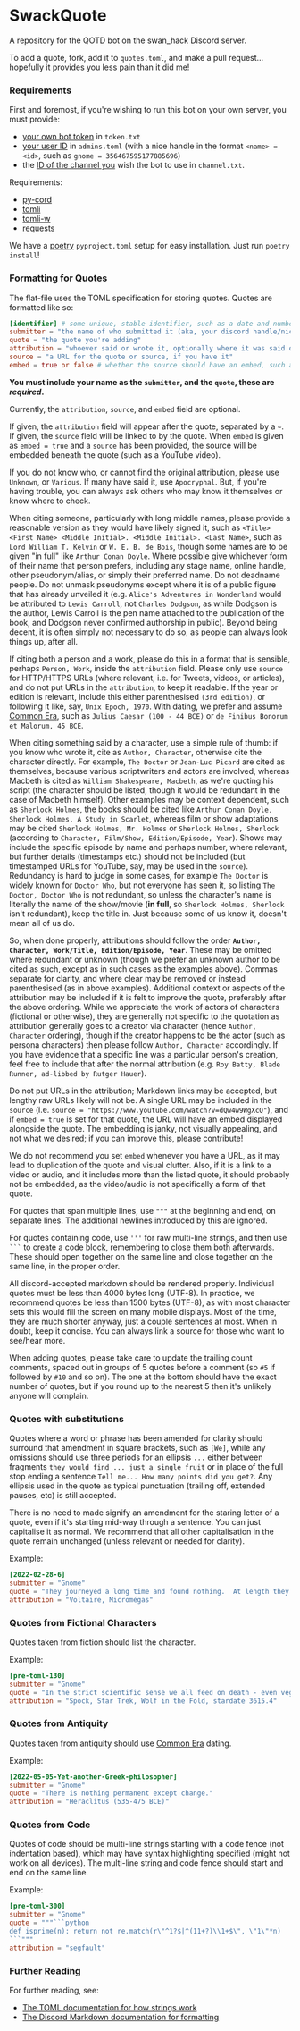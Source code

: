 # SwackQuote

A repository for the QOTD bot on the swan_hack Discord server.

To add a quote, fork, add it to `quotes.toml`, and make a pull request... hopefully it provides you less pain than it did me!

### Requirements

First and foremost, if you're wishing to run this bot on your own server, you must provide:
- [your own bot token](https://discordapp.com/developers/applications/) in `token.txt`
- [your user ID](https://support.discord.com/hc/en-us/articles/206346498-Where-can-I-find-my-User-Server-Message-ID-) in `admins.toml` (with a nice handle in the format `<name> = <id>`, such as `gnome = 356467595177885696`)
- the [ID of the channel you](https://support.discord.com/hc/en-us/articles/206346498-Where-can-I-find-my-User-Server-Message-ID-) wish the bot to use in `channel.txt`.

Requirements:
- [py-cord](https://pypi.org/project/py-cord/)
- [tomli](https://pypi.org/project/tomli)
- [tomli-w](https://pypi.org/project/tomli-w)
- [requests](https://pypi.org/project/requests)

We have a [poetry](https://python-poetry.org/) `pyproject.toml` setup for easy installation.  Just run `poetry install`!

### Formatting for Quotes

The flat-file uses the TOML specification for storing quotes.  Quotes are formatted like so:

```toml
[identifier] # some unique, stable identifier, such as a date and number (2022-08-08-example-1)
submitter = "the name of who submitted it (aka, your discord handle/nickname)"
quote = "the quote you're adding"
attribution = "whoever said or wrote it, optionally where it was said or written"
source = "a URL for the quote or source, if you have it"
embed = true or false # whether the source should have an embed, such as a video
```

**You must include your name as the `submitter`, and the `quote`, these are _required_.**

Currently, the `attribution`, `source`, and `embed` field are optional.

If given, the `attribution` field will appear after the quote, separated by a `~`. If given, the `source` field will be linked to by the quote. When `embed` is given as `embed = true` and a `source` has been provided, the source will be embedded beneath the quote (such as a YouTube video).

If you do not know who, or cannot find the original attribution, please use `Unknown`, or `Various`. If many have said it, use `Apocryphal`. But, if you're having trouble, you can always ask others who may know it themselves or know where to check.

When citing someone, particularly with long middle names, please provide a reasonable version as they would have likely signed it, such as `<Title> <First Name> <Middle Initial>. <Middle Initial>. <Last Name>`, such as `Lord William T. Kelvin` or `W. E. B. de Bois`, though some names are to be given "in full" like `Arthur Conan Doyle`. Where possible give whichever form of their name that person prefers, including any stage name, online handle, other pseudonym/alias, or simply their preferred name. Do not deadname people. Do not unmask pseudonyms except where it is of a public figure that has already unveiled it (e.g. `Alice's Adventures in Wonderland` would be attributed to `Lewis Carroll`, not `Charles Dodgson`, as while Dodgson is the author, Lewis Carroll is the pen name attached to the publication of the book, and Dodgson never confirmed authorship in public). Beyond being decent, it is often simply not necessary to do so, as people can always look things up, after all.

If citing both a person and a work, please do this in a format that is sensible, perhaps `Person, Work`, inside the `attribution` field. Please only use `source` for HTTP/HTTPS URLs (where relevant, i.e. for Tweets, videos, or articles), and do not put URLs in the `attribution`, to keep it readable. If the year or edition is relevant, include this either parenthesised `(3rd edition)`, or following it like, say, `Unix Epoch, 1970`. With dating, we prefer and assume [Common Era](https://en.wikipedia.org/wiki/Common_Era), such as `Julius Caesar (100 - 44 BCE)` or `de Finibus Bonorum et Malorum, 45 BCE`.

When citing something said by a character, use a simple rule of thumb: if you know who wrote it, cite as `Author, Character`, otherwise cite the character directly. For example, `The Doctor` or `Jean-Luc Picard` are cited as themselves, because various scriptwriters and actors are involved, whereas Macbeth is cited as `William Shakespeare, Macbeth`, as we're quoting his script (the character should be listed, though it would be redundant in the case of Macbeth himself). Other examples may be context dependent, such as `Sherlock Holmes`, the books should be cited like `Arthur Conan Doyle, Sherlock Holmes, A Study in Scarlet`, whereas film or show adaptations may be cited  `Sherlock Holmes, Mr. Holmes` or `Sherlock Holmes, Sherlock` (according to `Character, Film/Show, Edition/Episode, Year`). Shows may include the specific episode by name and perhaps number, where relevant, but further details (timestamps etc.) should not be included (but timestamped URLs for YouTube, say, may be used in the `source`). Redundancy is hard to judge in some cases, for example `The Doctor` is widely known for `Doctor Who`, but not everyone has seen it, so listing `The Doctor, Doctor Who` is not redundant, so unless the character's name is literally the name of the show/movie (**in full**, so `Sherlock Holmes, Sherlock` isn't redundant), keep the title in. Just because some of us know it, doesn't mean all of us do.

So, when done properly, attributions should follow the order **`Author, Character, Work/Title, Edition/Episode, Year`**. These may be omitted where redundant or unknown (though we prefer an unknown author to be cited as such, except as in such cases as the examples above). Commas separate for clarity, and where clear may be removed or instead parenthesised (as in above examples). Additional context or aspects of the attribution may be included if it is felt to improve the quote, preferably after the above ordering. While we appreciate the work of actors of characters (fictional or otherwise), they are generally not specific to the quotation as attribution generally goes to a creator via character (hence `Author, Character` ordering), though if the creator happens to be the actor (such as persona characters) then please follow `Author, Character` accordingly. If you have evidence that a specific line was a particular person's creation, feel free to include that after the normal attribution (e.g. `Roy Batty, Blade Runner, ad-libbed by Rutger Hauer`).

Do not put URLs in the attribution; Markdown links may be accepted, but lengthy raw URLs likely will not be. A single URL may be included in the `source` (i.e. `source = "https://www.youtube.com/watch?v=dQw4w9WgXcQ"`), and if `embed = true` is set for that quote, the URL will have an embed displayed alongside the quote. The embedding is janky, not visually appealing, and not what we desired; if you can improve this, please contribute!

We do not recommend you set `embed` whenever you have a URL, as it may lead to duplication of the quote and visual clutter. Also, if it is a link to a video or audio, and it includes more than the listed quote, it should probably not be embedded, as the video/audio is not specifically a form of that quote.

For quotes that span multiple lines, use `"""` at the beginning and end, on separate lines. The additional newlines introduced by this are ignored.

For quotes containing code, use `'''` for raw multi-line strings, and then use ` ``` ` to create a code block, remembering to close them both afterwards. These should open together on the same line and close together on the same line, in the proper order.

All discord-accepted markdown should be rendered properly. Individual quotes must be less than 4000 bytes long (UTF-8). In practice, we recommend quotes be less than 1500 bytes (UTF-8), as with most character sets this would fill the screen on many mobile displays. Most of the time, they are much shorter anyway, just a couple sentences at most. When in doubt, keep it concise. You can always link a source for those who want to see/hear more.

When adding quotes, please take care to update the trailing count comments, spaced out in groups of 5 quotes before a comment (so `#5` if followed by `#10` and so on). The one at the bottom should have the exact number of quotes, but if you round up to the nearest 5 then it's unlikely anyone will complain.

### Quotes with substitutions

Quotes where a word or phrase has been amended for clarity should surround that amendment in square brackets, such as `[We]`, while any omissions should use three periods for an ellipsis `...` either between fragments `they would find ... just a single fruit` or in place of the full stop ending a sentence `Tell me... How many points did you get?`. Any ellipsis used in the quote as typical punctuation (trailing off, extended pauses, etc) is still accepted.

There is no need to made signify an amendment for the staring letter of a quote, even if it's starting mid-way through a sentence. You can just capitalise it as normal. We recommend that all other capitalisation in the quote remain unchanged (unless relevant or needed for clarity).

Example:

```toml
[2022-02-28-6]
submitter = "Gnome"
quote = "They journeyed a long time and found nothing.  At length they discerned a small light, which was the Earth...  [But] they could not find the smallest reason to suspect that we and our fellow-citizens of this globe have the honor to exist."
attribution = "Voltaire, Micromégas"
```

### Quotes from Fictional Characters

Quotes taken from fiction should list the character.

Example:

```toml
[pre-toml-130]
submitter = "Gnome"
quote = "In the strict scientific sense we all feed on death - even vegetarians."
attribution = "Spock, Star Trek, Wolf in the Fold, stardate 3615.4"
```

### Quotes from Antiquity

Quotes taken from antiquity should use [Common Era](https://en.wikipedia.org/wiki/Common_Era) dating.

Example:

```toml
[2022-05-05-Yet-another-Greek-philosopher]
submitter = "Gnome"
quote = "There is nothing permanent except change."
attribution = "Heraclitus (535-475 BCE)"
```

### Quotes from Code

Quotes of code should be multi-line strings starting with a code fence (not indentation based), which may have syntax highlighting specified (might not work on all devices). The multi-line string and code fence should start and end on the same line.

Example:

```toml
[pre-toml-300]
submitter = "Gnome"
quote = """```python
def isprime(n): return not re.match(r\"^1?$|^(11+?)\\1+$\", \"1\"*n)
```"""
attribution = "segfault"
```

### Further Reading

For further reading, see:
- [The TOML documentation for how strings work](https://toml.io/en/)
- [The Discord Markdown documentation for formatting](https://support.discord.com/hc/en-us/articles/210298617-Markdown-Text-101)
